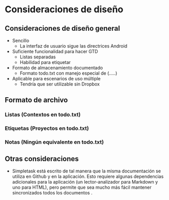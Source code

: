 Consideraciones de diseño
=========================

Consideraciones de diseño general
---------------------------------

- Sencillo
    - La interfaz de usuario sigue las directrices Android
- Suficiente funcionalidad para hacer GTD
    - Listas separadas
    - Habilidad para etiquetar
- Formato de almacenamiento documentado
    - Formato todo.txt con manejo especial de (.....)
- Aplicable para escenarios de uso múltiple
    - Tendría que ser utilizable sin Dropbox

Formato de archivo
------------------

### Listas (Contextos en todo.txt)

### Etiquetas (Proyectos en todo.txt)

### Notas (Ningún equivalente en todo.txt)

Otras consideraciones
---------------------

- Simpletask está escrito de tal manera que la misma documentación se utiliza en Github y en la
  aplicación. Esto requiere algunas dependencias adicionales para la aplicación (un
  lector-analizador para Markdown y uno para HTML), pero permite que sea mucho más fácil mantener
  sincronizados todos los documentos .

